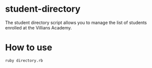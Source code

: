 # student-directory

The student directory script allows you to manage the list of students enrolled at the Villians Academy.

# How to use #

```shell
ruby directory.rb
```
